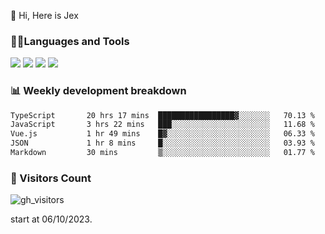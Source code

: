  👋 Hi, Here is Jex

 

### 🧑‍💻Languages and Tools

<code><a href="https://react.dev"><img src="https://api.iconify.design/logos:react.svg" /></a></code>
<code><a href="https://github.com/vuejs/core"><img src="https://api.iconify.design/logos:vue.svg" /></a></code> 
<code><a href="https://github.com/microsoft/TypeScript"><img src="https://api.iconify.design/logos:typescript-icon.svg" /></a></code>
<code><a href="https://threejs.org/"><img src="https://api.iconify.design/logos:threejs.svg" /></a></code>

### 📊 Weekly development breakdown

<!--START_SECTION:waka-->

```txt
TypeScript       20 hrs 17 mins  █████████████████▓░░░░░░░   70.13 %
JavaScript       3 hrs 22 mins   ███░░░░░░░░░░░░░░░░░░░░░░   11.68 %
Vue.js           1 hr 49 mins    █▓░░░░░░░░░░░░░░░░░░░░░░░   06.33 %
JSON             1 hr 8 mins     █░░░░░░░░░░░░░░░░░░░░░░░░   03.93 %
Markdown         30 mins         ▒░░░░░░░░░░░░░░░░░░░░░░░░   01.77 %
```

<!--END_SECTION:waka-->


### 👀 Visitors Count

![gh_visitors](https://profile-counter.glitch.me/jexlau/count.svg)

start at 06/10/2023.
